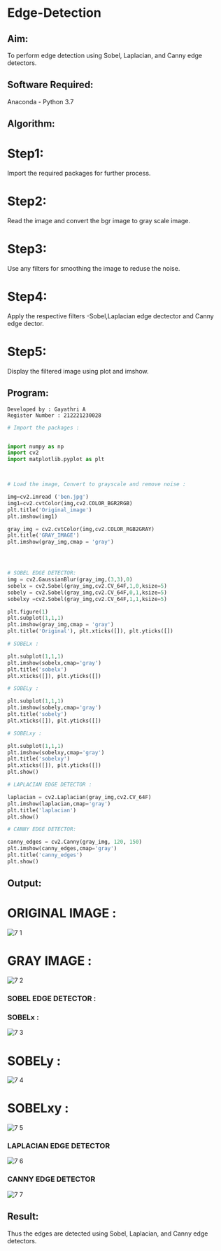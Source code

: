 # Edge-Detection
## Aim:
To perform edge detection using Sobel, Laplacian, and Canny edge detectors.

## Software Required:
Anaconda - Python 3.7

## Algorithm:
# Step1:
Import the required packages for further process.

# Step2:
Read the image and convert the bgr image to gray scale image.

# Step3:
Use any filters for smoothing the image to reduse the noise.

# Step4:
Apply the respective filters -Sobel,Laplacian edge dectector and Canny edge dector.

# Step5:
Display the filtered image using plot and imshow.

## Program:
```
Developed by : Gayathri A
Register Number : 212221230028
```
``` Python
# Import the packages :


import numpy as np
import cv2
import matplotlib.pyplot as plt



# Load the image, Convert to grayscale and remove noise :

img=cv2.imread ('ben.jpg')
img1=cv2.cvtColor(img,cv2.COLOR_BGR2RGB)
plt.title('Original_image')
plt.imshow(img1)

gray_img = cv2.cvtColor(img,cv2.COLOR_RGB2GRAY)
plt.title('GRAY_IMAGE')
plt.imshow(gray_img,cmap = 'gray')




# SOBEL EDGE DETECTOR:
img = cv2.GaussianBlur(gray_img,(3,3),0)
sobelx = cv2.Sobel(gray_img,cv2.CV_64F,1,0,ksize=5)
sobely = cv2.Sobel(gray_img,cv2.CV_64F,0,1,ksize=5)
sobelxy =cv2.Sobel(gray_img,cv2.CV_64F,1,1,ksize=5)

plt.figure(1)
plt.subplot(1,1,1)
plt.imshow(gray_img,cmap = 'gray')
plt.title('Original'), plt.xticks([]), plt.yticks([])

# SOBELx : 

plt.subplot(1,1,1)
plt.imshow(sobelx,cmap='gray')
plt.title('sobelx')
plt.xticks([]), plt.yticks([])

# SOBELy : 

plt.subplot(1,1,1)
plt.imshow(sobely,cmap='gray')
plt.title('sobely')
plt.xticks([]), plt.yticks([])

# SOBELxy : 

plt.subplot(1,1,1)
plt.imshow(sobelxy,cmap='gray')
plt.title('sobelxy')
plt.xticks([]), plt.yticks([])
plt.show()

# LAPLACIAN EDGE DETECTOR :

laplacian = cv2.Laplacian(gray_img,cv2.CV_64F)
plt.imshow(laplacian,cmap='gray')
plt.title('laplacian')
plt.show()

# CANNY EDGE DETECTOR:

canny_edges = cv2.Canny(gray_img, 120, 150)
plt.imshow(canny_edges,cmap='gray')
plt.title('canny_edges')
plt.show()
```
## Output:

# ORIGINAL IMAGE :

![7 1](https://user-images.githubusercontent.com/94154854/232326103-66b5b7b0-f512-45f3-88a2-95d40a755b3a.png)

# GRAY IMAGE : 

![7 2](https://user-images.githubusercontent.com/94154854/232326112-0986daf4-75c6-4cf9-bf7c-45fbe05666bb.png)


### SOBEL EDGE DETECTOR : 

### SOBELx :

![7 3](https://user-images.githubusercontent.com/94154854/232326129-e44f6b1c-9cd3-4fcb-9c6e-fb6583188e2f.png)

# SOBELy :

![7 4](https://user-images.githubusercontent.com/94154854/232326144-cbbb2199-f2a2-4ac0-ad8d-37bc5b986ce1.png)

# SOBELxy :

![7 5](https://user-images.githubusercontent.com/94154854/232326162-2e357e1a-1aca-4551-a2f4-154e6a37a397.png)

### LAPLACIAN EDGE DETECTOR

![7 6](https://user-images.githubusercontent.com/94154854/232326176-bb49b06e-ecae-4801-85e9-fd5d73ce7931.png)

### CANNY EDGE DETECTOR

![7 7](https://user-images.githubusercontent.com/94154854/232326188-41e3eb17-7681-40ea-9f7b-3720841a800f.png)


## Result:
Thus the edges are detected using Sobel, Laplacian, and Canny edge detectors.
